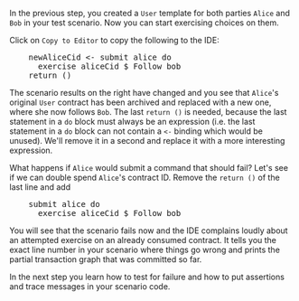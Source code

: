 In the previous step, you created a `User` template for both parties `Alice` and `Bob` in your test
scenario. Now you can start exercising choices on them.

Click on `Copy to Editor` to copy the following to the IDE:

<pre class="file" data-filename="daml/User.daml" data-target="append">
    newAliceCid <- submit alice do
      exercise aliceCid $ Follow bob
    return ()
</pre>

The scenario results on the right have changed and you see that `Alice`'s original `User` contract
has been archived and replaced with a new one, where she now follows `Bob`. The last `return ()` is
needed, because the last statement in a `do` block must always be an expression (i.e. the last
statement in a `do` block can not contain a `<-` binding which would be unused). We'll remove it in
a second and replace it with a more interesting expression.

What happens if `Alice` would submit a command that should fail? Let's see if we can double spend
`Alice`'s contract ID. Remove the `return ()` of the last line and add

<pre class="file" data-filename="daml/User.daml" data-target="append">
    submit alice do
      exercise aliceCid $ Follow bob
</pre>

You will see that the scenario fails now and the IDE complains loudly about an attempted exercise on
an already consumed contract. It tells you the exact line number in your scenario where things go
wrong and prints the partial transaction graph that was committed so far.

In the next step you learn how to test for failure and how to put assertions and trace messages in
your scenario code.
